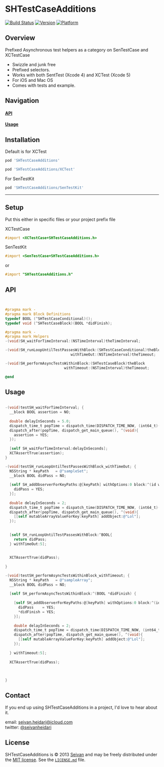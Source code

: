 SHTestCaseAdditions
==========
[![Build Status](https://travis-ci.org/seivan/SHTestCaseAdditions.png?branch=master)](https://travis-ci.org/seivan/SHTestCaseAdditions)
[![Version](https://cocoapod-badges.herokuapp.com/v/SHTestCaseAdditions/badge.png)](http://cocoadocs.org/docsets/SHTestCaseAdditions)
[![Platform](https://cocoapod-badges.herokuapp.com/p/SHTestCaseAdditions/badge.png)](http://cocoadocs.org/docsets/SHTestCaseAdditions)

Overview
--------
Prefixed Asynchronous test helpers as a category on SenTestCase and XCTestCase

* Swizzle and junk free
* Prefixed selectors.
* Works with both SentTest (Xcode 4) and XCTest (Xcode 5)
* For iOS and Mac OS
* Comes with tests and example. 


Navigation
----------
#### [API](https://github.com/seivan/SHTestCaseAdditions#api-1)
#### [Usage](https://github.com/seivan/SHTestCaseAdditions#usage-1)



Installation
------------

Default is for XCTest

```ruby
pod 'SHTestCaseAdditions'
```

```ruby
pod 'SHTestCaseAdditions/XCTest'
```

For SenTestKit
```ruby
pod 'SHTestCaseAdditions/SenTestKit'
```


***

Setup
-----

Put this either in specific files or your project prefix file

XCTestCase
```objective-c
#import <XCTestCase+SHTestCaseAdditions.h>
```

SenTestKit
```objective-c
#import <SenTestCase+SHTestCaseAdditions.h>
```

or 

```objective-c
#import "SHTestCaseAdditions.h"
```

API
-----

```objective-c


#pragma mark -
#pragma mark Block Definitions
typedef BOOL (^SHTestCaseConditional)();
typedef void (^SHTestCaseBlock)(BOOL *didFinish);

#pragma mark -
#pragma mark Helpers
-(void)SH_waitForTimeInterval:(NSTimeInterval)theTimeInterval;

-(void)SH_runLoopUntilTestPassesWithBlock:(SHTestCaseConditional)theBlock
                              withTimeOut:(NSTimeInterval)theTimeout;

-(void)SH_performAsyncTestsWithinBlock:(SHTestCaseBlock)theBlock
                           withTimeout:(NSTimeInterval)theTimeout;

@end

```

Usage
-----

```objective-c

-(void)testSH_waitForTimeInterval; {
  __block BOOL assertion = NO;
  
  double delayInSeconds = 5.0;
  dispatch_time_t popTime = dispatch_time(DISPATCH_TIME_NOW, (int64_t)(delayInSeconds * NSEC_PER_SEC));
  dispatch_after(popTime, dispatch_get_main_queue(), ^(void){
    assertion = YES;
  });
  
  [self SH_waitForTimeInterval:delayInSeconds];
  XCTAssertTrue(assertion);
}

-(void)testSH_runLoopUntilTestPassesWithBlock_withTimeOut; {
  NSString * keyPath   = @"sampleSet";
  __block BOOL didPass = NO;
  
  [self SH_addObserverForKeyPaths:@[keyPath] withOptions:0 block:^(id weakSelf, NSString *keyPath, NSDictionary *change) {
    didPass = YES;
  }];
  
  double delayInSeconds = 2;
  dispatch_time_t popTime = dispatch_time(DISPATCH_TIME_NOW, (int64_t)(delayInSeconds * NSEC_PER_SEC));
  dispatch_after(popTime, dispatch_get_main_queue(), ^(void){
    [[self mutableArrayValueForKey:keyPath] addObject:@"Lol"];
  });
  
  
  [self SH_runLoopUntilTestPassesWithBlock:^BOOL{
    return didPass;
  } withTimeOut:5];
  
  
  XCTAssertTrue(didPass);
  
}

-(void)testSH_performAsyncTestsWithinBlock_withTimeout; {
  NSString * keyPath   = @"sampleArray";
  __block BOOL didPass = NO;
  
  [self SH_performAsyncTestsWithinBlock:^(BOOL *didFinish) {
    
    [self SH_addObserverForKeyPaths:@[keyPath] withOptions:0 block:^(id weakSelf, NSString *keyPath, NSDictionary *change) {
      didPass    = YES;
      *didFinish = YES;
    }];
    
    double delayInSeconds = 2;
    dispatch_time_t popTime = dispatch_time(DISPATCH_TIME_NOW, (int64_t)(delayInSeconds * NSEC_PER_SEC));
    dispatch_after(popTime, dispatch_get_main_queue(), ^(void){
      [[self mutableArrayValueForKey:keyPath] addObject:@"Lol"];
    });
    
  } withTimeout:5];
  
  XCTAssertTrue(didPass);
  
  
  
}


```




Contact
-------

If you end up using SHTestCaseAdditions in a project, I'd love to hear about it.

email: [seivan.heidari@icloud.com](mailto:seivan.heidari@icloud.com)  
twitter: [@seivanheidari](https://twitter.com/seivanheidari)

## License

SHTestCaseAdditions is © 2013 [Seivan](http://www.github.com/seivan) and may be freely
distributed under the [MIT license](http://opensource.org/licenses/MIT).
See the [`LICENSE.md`](https://github.com/PodFactory/SHTestCaseAdditions/blob/master/LICENSE.md) file.

